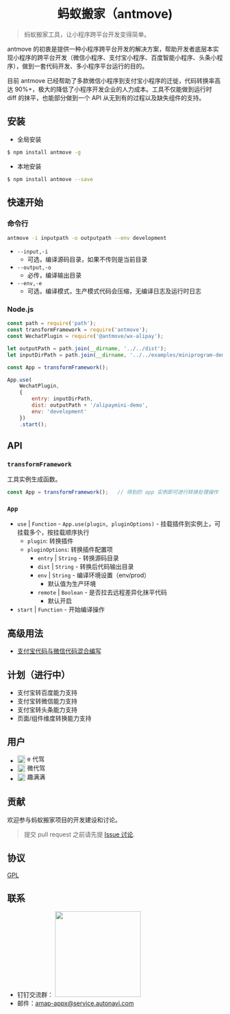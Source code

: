 <style>
.user-title {
    height: 18px;
    line-height: 18px;
    display: inline-block;
    vertical-align: top;
    padding-left: 5px;
}
</style>
<h1 align="center">蚂蚁搬家（antmove)</h1>

> 蚂蚁搬家工具，让小程序跨平台开发变得简单。

antmove 的初衷是提供一种小程序跨平台开发的解决方案，帮助开发者底层本实现小程序的跨平台开发（微信小程序、支付宝小程序、百度智能小程序、头条小程序），做到一套代码开发、多小程序平台运行的目的。

目前 antmove 已经帮助了多款微信小程序到支付宝小程序的迁徙，代码转换率高达 90%+，极大的降低了小程序开发企业的人力成本。工具不仅能做到运行时 diff 的抹平，也能部分做到一个 API 从无到有的过程以及缺失组件的支持。

## 安装
* 全局安装

```bash
$ npm install antmove -g
```

* 本地安装

```bash
$ npm install antmove --save
```

## 快速开始

### 命令行

```bash
antmove -i inputpath -o outputpath --env development
```

* `--input,-i`
    * 可选，编译源码目录，如果不传则是当前目录
* `--output,-o`
    * 必传，编译输出目录
* `--env,-e`
    * 可选，编译模式，生产模式代码会压缩，无编译日志及运行时日志

### Node.js

```js
const path = require('path');
const transformFramework = require('antmove');
const WechatPlugin = require('@antmove/wx-alipay');

let outputPath = path.join(__dirname, '../../dist');
let inputDirPath = path.join(__dirname, '../../examples/miniprogram-demo/miniprogram');

const App = transformFramework();

App.use(
    WechatPlugin, 
    {
        entry: inputDirPath,
        dist: outputPath + '/alipaymini-demo',
        env: 'development'
    })
    .start();
```

## API

### `transformFramework`

工具实例生成函数。

```js
const App = transformFramework();   // 得到的 app 实例即可进行转换处理操作
```

### `App`

* `use` | `Function` - `App.use(plugin, pluginOptions)` - 挂载插件到实例上，可挂载多个，按挂载顺序执行
    *  `plugin`: 转换插件
    * `pluginOptions`: 转换插件配置项
        * `entry` | `String` - 转换源码目录
        * `dist` | `String` - 转换后代码输出目录
        * `env` | `String` - 编译环境设置（env/prod）
            * 默认值为生产环境
        * `remote` | `Boolean` - 是否拉去远程差异化抹平代码
            * 默认开启
* `start` | `Function` - 开始编译操作

## 高级用法

* [支付宝代码与微信代码混合编写](./wx-and-alipay-code.html)

## 计划（进行中）

* 支付宝转百度能力支持
* 支付宝转微信能力支持
* 支付宝转头条能力支持
* 页面/组件维度转换能力支持


## 用户

* <img height='18' src='https://ant-move.github.io/website/img/e.JPG'/><span class='user-title'>e 代驾<span>
* <img height='18' src='https://ant-move.github.io/website/img/we.JPG'/><span class='user-title'>微代驾<span>
* <img height='18' src='https://ant-move.github.io/website/img/qumanman.JPG'/><span class='user-title'>趣满满<span>


## 贡献

欢迎参与蚂蚁搬家项目的开发建设和讨论。
> 提交 pull request 之前请先提 [Issue 讨论](https://github.com/ant-move/antmove/issues).

## 协议
[GPL](https://choosealicense.com/licenses/gpl-3.0/)

## 联系

* 钉钉交流群： <img width='200px' src='https://ant-move.github.io/website/img/contact-dingding.jpg'/>
* 邮件：amap-appx@service.autonavi.com